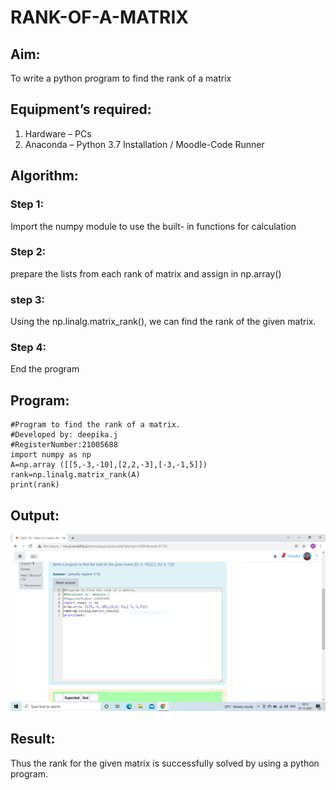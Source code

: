 # RANK-OF-A-MATRIX
## Aim:
To write a python program to find the rank of a matrix
## Equipment’s required:
1. 	Hardware – PCs
2. 	Anaconda – Python 3.7 Installation / Moodle-Code Runner
## Algorithm:
### Step 1:
Import the numpy module to use the built- in functions for calculation
### Step 2: 
prepare the lists from each rank of matrix and assign in np.array()
### step 3:
Using the np.linalg.matrix_rank(), we can find the rank of the given matrix.
### Step 4: 
End the program
## Program:
~~~
#Program to find the rank of a matrix.
#Developed by: deepika.j
#RegisterNumber:21005688
import numpy as np
A=np.array ([[5,-3,-10],[2,2,-3],[-3,-1,5]])
rank=np.linalg.matrix_rank(A)
print(rank)
~~~
## Output:
![output](.//Capture.png)
## Result:
Thus the rank for the given matrix is successfully solved by  using a python program.

